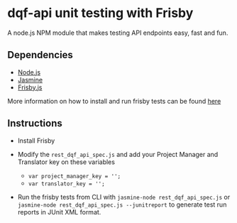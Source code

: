 # dqf-api unit testing with Frisby
A node.js NPM module that makes testing API endpoints easy, fast and fun.

## Dependencies
* [Node.js](https://nodejs.org/)
* [Jasmine](http://jasmine.github.io/2.0/node.html)
* [Frisby.js](http://frisbyjs.com/)

More information on how to install and run frisby tests can be found [here](http://frisbyjs.com/)

## Instructions
* Install Frisby
* Modify the `rest_dqf_api_spec.js` and add your Project Manager and Translator key on these variables
  * `var project_manager_key = '';`
  * `var translator_key = '';`

* Run the frisby tests from CLI with `jasmine-node rest_dqf_api_spec.js` or `jasmine-node rest_dqf_api_spec.js --junitreport` to generate test run reports in JUnit XML format.